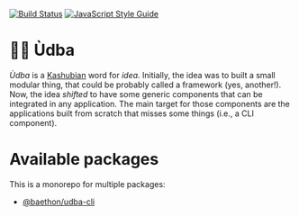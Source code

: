 [![Build Status](https://travis-ci.org/baethon/udbajs.svg?branch=master)](https://travis-ci.org/baethon/udbajs) 
[![JavaScript Style Guide](https://img.shields.io/badge/code_style-standard-brightgreen.svg)](https://standardjs.com)

# 🖤💛 Ùdba

_Ùdba_ is a [Kashubian](https://en.wikipedia.org/wiki/Kashubia) word for _idea_. Initially, the idea was to built a small modular thing, that could be probably called a framework (yes, another!). Now, the idea _shifted_ to have some generic components that can be integrated in any application. The main target for those components are the applications built from scratch that misses some things (i.e., a CLI component).

# Available packages

This is a monorepo for multiple packages:

- [@baethon/udba-cli](https://github.com/baethon/udbajs/tree/master/packages/cli)

